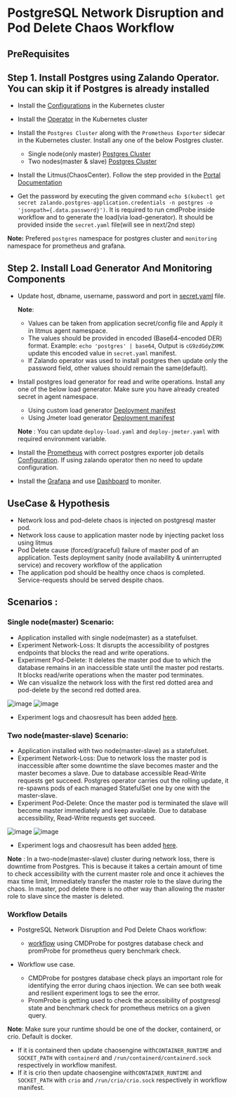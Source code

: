 # PostgreSQL Network Disruption and Pod Delete Chaos Workflow


## PreRequisites 

## Step 1. Install Postgres using Zalando Operator. You can skip it if Postgres is already installed 

- Install the [Configurations](https://raw.githubusercontent.com/litmuschaos/test-tools/master/custom/workflow-helper/postgres-helper/application/configuration.yaml) in the Kubernetes cluster

- Install the [Operator](https://raw.githubusercontent.com/litmuschaos/test-tools/master/custom/workflow-helper/postgres-helper/application/operator.yaml) in the Kubernetes cluster

- Install the `Postgres Cluster`  along with the `Prometheus Exporter` sidecar in the Kubernetes cluster. Install any one of the below Postgres cluster.
  - Single node(only master) [Postgres Cluster](https://raw.githubusercontent.com/litmuschaos/test-tools/master/custom/workflow-helper/postgres-helper/application/weak-postgres-manifest.yaml) 
  - Two nodes(master & slave) [Postgres Cluster](https://raw.githubusercontent.com/litmuschaos/test-tools/master/custom/workflow-helper/postgres-helper/application/resilient-postgres-manifest.yaml)    
- Install the Litmus(ChaosCenter). Follow the step provided in the [Portal Documentation](https://github.com/litmuschaos/litmus/tree/master/litmus-portal#applying-k8s-manifest)

- Get the password by executing the given command `echo $(kubectl get secret zalando.postgres-application.credentials -n postgres -o 'jsonpath={.data.password}')`. It is required  to run cmdProbe inside workflow and to generate the load(via load-generator). It should be provided inside the `secret.yaml` file(will see in next/2nd step)

**Note:** Prefered `postgres` namespace for postgres cluster and `monitoring` namespace for prometheus and grafana.

## Step 2. Install Load Generator And Monitoring Components

- Update host, dbname, username, password and port in [secret.yaml](https://github.com/litmuschaos/test-tools/blob/master/custom/workflow-helper/postgres-helper/application/secret.yaml) file. 
  
  **Note**: 
    - Values can be taken from application secret/config file and Apply it in litmus agent namespace. 
    - The values should be provided in encoded (Base64-encoded DER) format. 
      Example: `echo 'postgres' | base64`, 
      Output is `cG9zdGdyZXMK`
      update this encoded value in `secret.yaml` manifest. 
    - If  Zalando operator was used to install postgres then update only the password field, other values should remain the same(default).

- Install postgres load generator for read and write operations. Install any one of the below load generator. Make sure you have already created secret in agent namespace. 
  - Using custom load generator [Deployment manifest](https://raw.githubusercontent.com/litmuschaos/test-tools/master/custom/workflow-helper/postgres-helper/application/deploy-load.yaml)
  - Using Jmeter load generator [Deployment manifest](https://raw.githubusercontent.com/litmuschaos/test-tools/master/custom/workflow-helper/postgres-helper/application/deploy-jmeter.yaml)
  
  **Note** : You can update `deploy-load.yaml` and `deploy-jmeter.yaml` with required environment variable.
- Install the [Prometheus](https://github.com/litmuschaos/test-tools/tree/master/custom/workflow-helper/postgres-helper/monitoring/prometheus) with correct postgres exporter job details [Configuration](https://github.com/litmuschaos/test-tools/blob/master/custom/workflow-helper/postgres-helper/monitoring/prometheus/02-prometheus-configMap.yaml). If using zalando operator then no need to update configuration.
- Install the [Grafana](https://github.com/litmuschaos/test-tools/tree/master/custom/workflow-helper/postgres-helper/monitoring/k8s-grafana) and use [Dashboard](https://github.com/litmuschaos/test-tools/blob/master/custom/workflow-helper/postgres-helper/monitoring/k8s-grafana/dashboard.json) to moniter.

## UseCase & Hypothesis

- Network loss and pod-delete chaos is injected on postgresql master pod. 
- Network loss cause to application master node by injecting packet loss using litmus
- Pod Delete cause (forced/graceful) failure of master pod of an application. Tests deployment sanity (node availability & uninterrupted service) and recovery workflow of the application
- The application pod should be healthy once chaos is completed. Service-requests should be served despite chaos.

## Scenarios :

### Single node(master) Scenario:
- Application installed with single node(master) as a statefulset.
- Experiment Network-Loss: It disrupts the accessibility of postgres endpoints that blocks the read and write operations.
- Experiment Pod-Delete: It deletes the master pod due to which the database remains in an inaccessible state until the master pod restarts. It blocks read/write operations when the master pod terminates. 
- We can visualize the network loss with the first red dotted area and pod-delete by the second red dotted area. 

![image](https://github.com/oumkale/bootcamps/blob/postgres/PostgreSQL/images/weak-resilient-insertion-rate-dashboard.png)
![image](https://github.com/oumkale/bootcamps/blob/postgres/PostgreSQL/images/weak-insertion-rate-and-deletion-rate-dashboard.png)

- Experiment logs and chaosresult has been added [here](https://github.com/oumkale/bootcamps/tree/postgres/PostgreSQL/result/weak).

### Two node(master-slave) Scenario:

- Application installed with two node(master-slave) as a statefulset.
- Experiment Network-Loss: Due to network loss the master pod is inaccessible after some downtime the slave becomes master and the master becomes a slave. Due to database accessible Read-Write requests get succeed. Postgres operator carries out the rolling update, it re-spawns pods of each managed StatefulSet one by one with the master-slave.
- Experiment Pod-Delete: Once the master pod is terminated the slave will become master immediately and keep available. Due to database accessibility, Read-Write requests get succeed.

![image](https://github.com/oumkale/bootcamps/blob/postgres/PostgreSQL/images/resilient-insertion-rate-dashboard.png)
![image](https://github.com/oumkale/bootcamps/blob/postgres/PostgreSQL/images/resilient-insertion-rate-and-deletion-rate-dashboard.png)

- Experiment logs and chaosresult has been added [here](https://github.com/oumkale/bootcamps/tree/postgres/PostgreSQL/result/resilient).

**Note** : In a two-node(master-slave) cluster during network loss, there is downtime from Postgres. This is because it takes a certain amount of time to check accessibility with the current master role and once it achieves the max time limit, Immediately transfer the master role to the slave during the chaos. In master, pod delete there is no other way than allowing the master role to slave since the master is deleted.

### Workflow Details

- PostgreSQL Network Disruption and Pod Delete Chaos workflow:
  - [workflow](https://github.com/oumkale/bootcamps/blob/postgres/PostgreSQL/workflow/workflow-prom.yaml) using CMDProbe for postgres database check and promProbe for prometheus query benchmark check.

- Workflow use case. 
  - CMDProbe for postgres database check plays an important role for identifying the error during chaos injection. We can see both weak and resilient experiment logs to see the error.
  - PromProbe is getting used to check the accessibility of postgresql state and benchmark check for prometheus metrics on a given query.

**Note**: Make sure your runtime should be one of the docker, containerd, or crio. Default is docker.
  - If it is containerd then update chaosengine with`CONTAINER_RUNTIME` and `SOCKET_PATH` with `containerd` and `/run/containerd/containerd.sock` respectively in workflow manifest.
  - If it is crio then update chaosengine with`CONTAINER_RUNTIME` and `SOCKET_PATH` with `crio` and `/run/crio/crio.sock` respectively in workflow manifest.